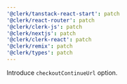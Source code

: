 ```yaml
---
'@clerk/tanstack-react-start': patch
'@clerk/react-router': patch
'@clerk/clerk-js': patch
'@clerk/nextjs': patch
'@clerk/clerk-react': patch
'@clerk/remix': patch
'@clerk/types': patch
---
```


Introduce `checkoutContinueUrl` option.
